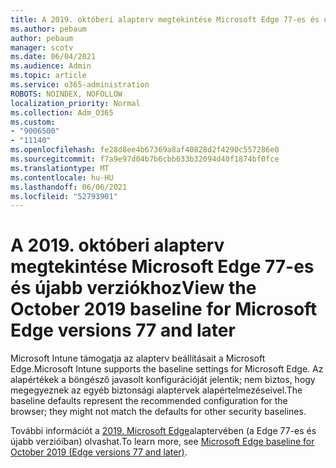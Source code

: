```yaml
---
title: A 2019. októberi alapterv megtekintése Microsoft Edge 77-es és újabb verziókhoz
ms.author: pebaum
author: pebaum
manager: scotv
ms.date: 06/04/2021
ms.audience: Admin
ms.topic: article
ms.service: o365-administration
ROBOTS: NOINDEX, NOFOLLOW
localization_priority: Normal
ms.collection: Adm_O365
ms.custom:
- "9006500"
- "11140"
ms.openlocfilehash: fe28d8ee4b67369a8af40828d2f4290c557286e0
ms.sourcegitcommit: f7a9e97d04b7b6cbb633b32094d40f1874bf0fce
ms.translationtype: MT
ms.contentlocale: hu-HU
ms.lasthandoff: 06/06/2021
ms.locfileid: "52793901"
---
```

# <a name="view-the-october-2019-baseline-for-microsoft-edge-versions-77-and-later"></a><span data-ttu-id="186a0-102">A 2019. októberi alapterv megtekintése Microsoft Edge 77-es és újabb verziókhoz</span><span class="sxs-lookup"><span data-stu-id="186a0-102">View the October 2019 baseline for Microsoft Edge versions 77 and later</span></span>

<span data-ttu-id="186a0-103">Microsoft Intune támogatja az alapterv beállításait a Microsoft Edge.</span><span class="sxs-lookup"><span data-stu-id="186a0-103">Microsoft Intune supports the baseline settings for Microsoft Edge.</span></span> <span data-ttu-id="186a0-104">Az alapértékek a böngésző javasolt konfigurációját jelentik; nem biztos, hogy megegyeznek az egyéb biztonsági alaptervek alapértelmezéseivel.</span><span class="sxs-lookup"><span data-stu-id="186a0-104">The baseline defaults represent the recommended configuration for the browser; they might not match the defaults for other security baselines.</span></span>

<span data-ttu-id="186a0-105">További információt a [2019. Microsoft Edge](/mem/intune/protect/security-baseline-settings-edge?pivots=edge-october-2019)alaptervében (a Edge 77-es és újabb verzióiban) olvashat.</span><span class="sxs-lookup"><span data-stu-id="186a0-105">To learn more, see [Microsoft Edge baseline for October 2019 (Edge versions 77 and later)](/mem/intune/protect/security-baseline-settings-edge?pivots=edge-october-2019).</span></span>